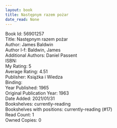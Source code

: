 ```yaml
---
layout: book
title: Następnym razem pożar
date_read: None
---
```


Book Id: 56901257<br />
Title: Następnym razem pożar<br />
Author: James Baldwin<br />
Author l-f: Baldwin, James<br />
Additional Authors: Daniel Passent<br />
ISBN: <br />
My Rating: 5<br />
Average Rating: 4.51<br />
Publisher: Książka i Wiedza<br />
Binding: <br />
Year Published: 1965<br />
Original Publication Year: 1963<br />
Date Added: 2021/01/31<br />
Bookshelves: currently-reading<br />
Bookshelves with positions: currently-reading (#17)<br />
Read Count: 1<br />
Owned Copies: 0<br />

